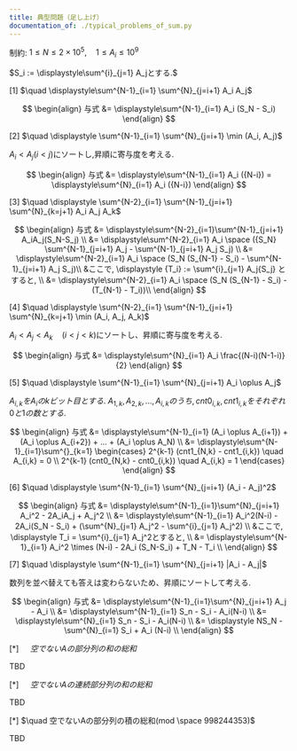 ```yaml
---
title: 典型問題（足し上げ）
documentation_of: ./typical_problems_of_sum.py
---
```


制約: $1 \le N \le 2 \times 10^5, \quad 1 \le A_i \le 10^9$

$S_i := \displaystyle\sum^{i}_{j=1} A_jとする.$

[1] $\quad \displaystyle\sum^{N-1}_{i=1} \sum^{N}_{j=i+1} A_i A_j$

$$
\begin{align}
与式 &= \displaystyle\sum^{N-1}_{i=1} A_i (S_N - S_i)
\end{align}
$$

[2] $\quad \displaystyle \sum^{N-1}_{i=1} \sum^{N}_{j=i+1} \min (A_i, A_j)$

$A_i < A_j (i<j)$にソートし,昇順に寄与度を考える.

$$
\begin{align}
与式 &= \displaystyle\sum^{N-1}_{i=1} A_i ({N-i})
= \displaystyle\sum^{N}_{i=1} A_i ({N-i})
\end{align}
$$

[3] $\quad \displaystyle \sum^{N-2}_{i=1} \sum^{N-1}_{j=i+1} \sum^{N}_{k=j+1} A_i A_j A_k$

$$
\begin{align}
与式 &= \displaystyle\sum^{N-2}_{i=1}\sum^{N-1}_{j=i+1} A_iA_j(S_N-S_j) \\
&= \displaystyle\sum^{N-2}_{i=1} A_i \space ({S_N} \sum^{N-1}_{j=i+1} A_j - \sum^{N-1}_{j=i+1} A_j S_j) \\
&= \displaystyle\sum^{N-2}_{i=1} A_i \space (S_N (S_{N-1} - S_i)  - \sum^{N-1}_{j=i+1} A_j S_j)\\
&ここで, \displaystyle {T_i} := \sum^{i}_{j=1} A_j{S_j} とすると, \\
&= \displaystyle\sum^{N-2}_{i=1} A_i \space (S_N (S_{N-1} - S_i)  - (T_{N-1} - T_i))\\
\end{align}
$$

[4] $\quad \displaystyle \sum^{N-2}_{i=1} \sum^{N-1}_{j=i+1} \sum^{N}_{k=j+1} \min (A_i, A_j, A_k)$

$A_i < A_j < A_k \quad (i<j<k)$にソートし、昇順に寄与度を考える.

$$
\begin{align}
与式 &= \displaystyle\sum^{N}_{i=1} A_i \frac{(N-i)(N-1-i)}{2}
\end{align}
$$

[5] $\quad \displaystyle \sum^{N-1}_{i=1} \sum^{N}_{j=i+1} A_i \oplus A_j$

$A_{i,k}をA_iのkビット目とする.$
$A_{1,k},A_{2,k},...,A_{i,k}のうち, cnt0_{i,k}, cnt1_{i,k}をそれぞれ0と1の数とする.$

$$
\begin{align}
与式 &= \displaystyle\sum^{N-1}_{i=1} (A_i \oplus A_{i+1}) + (A_i \oplus A_{i+2}) + ... + (A_i \oplus A_N) \\
&= \displaystyle\sum^{N-1}_{i=1}\sum^{}_{k=1}
\begin{cases}
2^{k-1} (cnt1_{N,k} - cnt1_{i,k}) \quad A_{i,k} = 0 \\
2^{k-1} (cnt0_{N,k} - cnt0_{i,k}) \quad A_{i,k} = 1 
\end{cases}
\end{align}
$$



[6] $\quad \displaystyle \sum^{N-1}_{i=1} \sum^{N}_{j=i+1} (A_i - A_j)^2$


$$
\begin{align}
与式 &= \displaystyle\sum^{N-1}_{i=1}\sum^{N}_{j=i+1} A_i^2 - 2A_iA_j + A_j^2 \\
&= \displaystyle\sum^{N-1}_{i=1} A_i^2(N-i) -  2A_i(S_N - S_i) + (\sum^{N}_{j=1} A_j^2 - \sum^{i}_{j=1} A_j^2) \\
&ここで, \displaystyle T_i = \sum^{i}_{j=1} A_j^2とすると, \\
&= \displaystyle\sum^{N-1}_{i=1} A_i^2 \times (N-i) -  2A_i (S_N-S_i) + T_N - T_i \\
\end{align}
$$

[7] $\quad \displaystyle \sum^{N-1}_{i=1} \sum^{N}_{j=i+1} |A_i - A_j|$

数列を並べ替えても答えは変わらないため、昇順にソートして考える.

$$
\begin{align}
与式 &= \displaystyle\sum^{N-1}_{i=1}\sum^{N}_{j=i+1} A_j - A_i \\
&= \displaystyle\sum^{N-1}_{i=1} S_n - S_i - A_i(N-i)  \\
&= \displaystyle\sum^{N}_{i=1} S_n - S_i - A_i(N-i)  \\
&= \displaystyle NS_N - \sum^{N}_{i=1} S_i + A_i (N-i)  \\
\end{align}
$$

[*] $\quad 空でないAの部分列の和の総和$

TBD

[*] $\quad 空でないAの連続部分列の和の総和$

TBD

[*] $\quad 空でないAの部分列の積の総和(mod \space 998244353)$

TBD